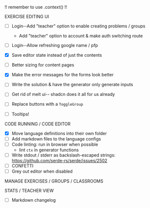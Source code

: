 !! remember to use .context() !!

EXERCISE EDITING UI

-   [ ] Login--Add "teacher" option to enable creating problems / groups
    -    Add "teacher" option to account & make auth switching route
-   [ ] Login--Allow refreshing google name / pfp

-   [x] Save editor state instead of just the contents
-   [ ] Better sizing for content pages
-   [x] Make the error messages for the forms look better
-   [ ] Write the solution & have the generator only generate inputs
-   [ ] Get rid of melt ui-- shadcn does it all for us already
-   [ ] Replace buttons with a `ToggleGroup`
-   [ ] Tooltips!

CODE RUNNING / CODE EDITOR

-   [x] Move language definitions into their own folder
-   [ ] Add markdown files to the language configs
-   [ ] Code linting: run in browser when possible
    -   lint `ctx` in generator functions
-   [ ] Write stdout / stderr as backslash-escaped strings: https://github.com/serde-rs/serde/issues/2502
-   [ ] CONFETTI
-   [ ] Grey out editor when disabled

MANAGE EXERCISES / GROUPS / CLASSROOMS

STATS / TEACHER VIEW

-   [ ] Markdown changelog

